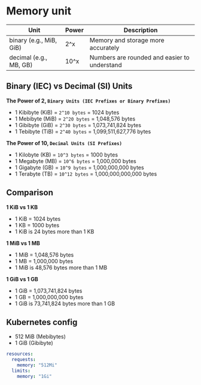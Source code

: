 # Memory unit

Unit | Power | Description
--- | --- | ---
binary (e.g., MiB, GiB) | 2^x | Memory and storage more accurately
decimal (e.g., MB, GB) | 10^x | Numbers are rounded and easier to understand

## Binary (IEC) vs Decimal (SI) Units
**The Power of 2, ```Binary Units (IEC Prefixes or Binary Prefixes)```**
- 1 Kibibyte (KiB) = `2^10 bytes` = 1024 bytes
- 1 Mebibyte (MiB) = `2^20 bytes` = 1,048,576 bytes
- 1 Gibibyte (GiB) = `2^30 bytes` = 1,073,741,824 bytes
- 1 Tebibyte (TiB) = `2^40 bytes` = 1,099,511,627,776 bytes

**The Power of 10, ```Decimal Units (SI Prefixes)```**
- 1 Kilobyte (KB) = `10^3 bytes` = 1000 bytes
- 1 Megabyte (MB) = `10^6 bytes` = 1,000,000 bytes
- 1 Gigabyte (GB) = `10^9 bytes` = 1,000,000,000 bytes
- 1 Terabyte (TB) = `10^12 bytes` = 1,000,000,000,000 bytes

## Comparison
**1 KiB vs 1 KB**
- 1 KiB = 1024 bytes
- 1 KB = 1000 bytes
- 1 KiB is 24 bytes more than 1 KB

**1 MiB vs 1 MB**
- 1 MiB = 1,048,576 bytes
- 1 MB = 1,000,000 bytes
- 1 MiB is 48,576 bytes more than 1 MB

**1 GiB vs 1 GB**
- 1 GiB = 1,073,741,824 bytes
- 1 GB = 1,000,000,000 bytes
- 1 GiB is 73,741,824 bytes more than 1 GB

## Kubernetes config
- 512 MiB (Mebibytes)
- 1 GiB (Gibibyte)
``` yaml
resources:
  requests:
    memory: "512Mi"
  limits:
    memory: "1Gi"
```